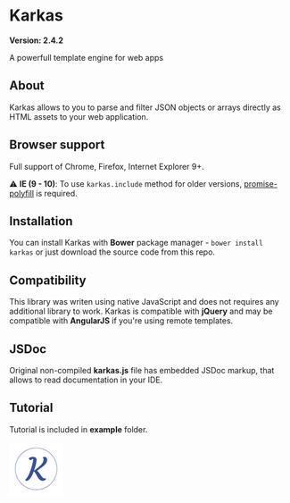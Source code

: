 # Karkas

**Version: 2.4.2**

A powerfull template engine for web apps

## About
Karkas allows to you to parse and filter JSON objects or arrays directly as HTML assets to your web application.

## Browser support
Full support of Chrome, Firefox, Internet Explorer 9+.

:warning: **IE (9 - 10)**: To use `karkas.include` method for older versions, [promise-polyfill](https://github.com/taylorhakes/promise-polyfill) is required.

## Installation
You can install Karkas with **Bower** package manager - `bower install karkas` or just download the source code from this repo.

## Compatibility
This library was writen using native JavaScript and does not requires any additional library to work.
Karkas is compatible with **jQuery** and may be compatible with **AngularJS** if you're using remote templates.


## JSDoc
Original non-compiled **karkas.js** file has embedded JSDoc markup, that allows to read documentation in your IDE.

## Tutorial

Tutorial is included in **example** folder.

![Karkas Logo](https://raw.githubusercontent.com/odin3/karkas/master/example/karkas-logo-xs.jpg)


